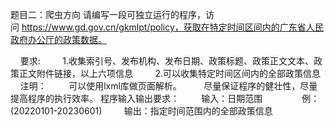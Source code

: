 题目二：爬虫方向
请编写一段可独立运行的程序，访问 https://www.gd.gov.cn/gkmlpt/policy，获取在特定时间区间内的广东省人民政府办公厅的政策数据。

    要求:
        1.收集索引号、发布机构、发布日期、政策标题、政策正文文本、政策正文附件链接，以上六项信息
        2.可以收集特定时间区间内的全部政策信息
    注明：
        可以使用lxml库做页面解析。
        尽量保证程序的健壮性，尽量提高程序的执行效率。
程序输入输出要求：
        输入：日期范围                例：(20220101-20230601)
        输出：指定时间范围内的全部政策信息
